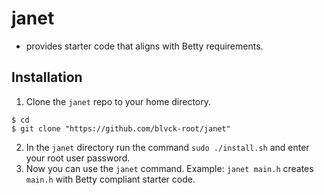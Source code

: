 # janet
- provides starter code that aligns with Betty requirements.

## Installation
1. Clone the `janet` repo to your home directory.
```
$ cd
$ git clone "https://github.com/blvck-root/janet"
```
2. In the `janet` directory run the command `sudo ./install.sh` and enter your root user password.
3. Now you can use the `janet` command. Example: `janet main.h` creates `main.h` with Betty compliant starter code.
